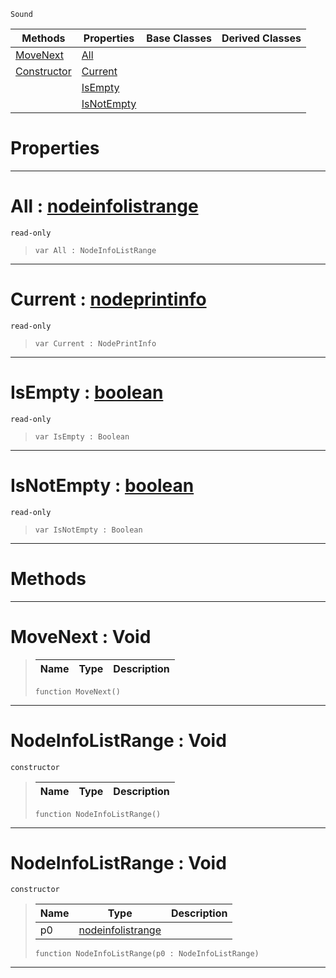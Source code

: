  `Sound`

|Methods|Properties|Base Classes|Derived Classes|
|---|---|---|---|
|[ MoveNext](https://github.com/zeroengineteam/ZeroDocs/blob/master/code_reference/class_reference/nodeinfolistrange.markdown#movenext-void)|[ All](https://github.com/zeroengineteam/ZeroDocs/blob/master/code_reference/class_reference/nodeinfolistrange.markdown#all-zero-engine-document)| | |
|[ Constructor](https://github.com/zeroengineteam/ZeroDocs/blob/master/code_reference/class_reference/nodeinfolistrange.markdown#nodeinfolistrange-void)|[ Current](https://github.com/zeroengineteam/ZeroDocs/blob/master/code_reference/class_reference/nodeinfolistrange.markdown#current-zero-engine-docu)| | |
| |[ IsEmpty](https://github.com/zeroengineteam/ZeroDocs/blob/master/code_reference/class_reference/nodeinfolistrange.markdown#isempty-zero-engine-docu)| | |
| |[ IsNotEmpty](https://github.com/zeroengineteam/ZeroDocs/blob/master/code_reference/class_reference/nodeinfolistrange.markdown#isnotempty-zero-engine-d)| | |


 #  Properties


---  
 #  All : [nodeinfolistrange](https://github.com/zeroengineteam/ZeroDocs/blob/master/code_reference/class_reference/nodeinfolistrange.markdown)

 `read-only`

> 
> ``` lang=cpp, name=Zilch
> var All : NodeInfoListRange


---  
 #  Current : [nodeprintinfo](https://github.com/zeroengineteam/ZeroDocs/blob/master/code_reference/class_reference/nodeprintinfo.markdown)

 `read-only`

> 
> ``` lang=cpp, name=Zilch
> var Current : NodePrintInfo


---  
 #  IsEmpty : [boolean](https://github.com/zeroengineteam/ZeroDocs/blob/master/code_reference/zilch_base_types/boolean.markdown)

 `read-only`

> 
> ``` lang=cpp, name=Zilch
> var IsEmpty : Boolean


---  
 #  IsNotEmpty : [boolean](https://github.com/zeroengineteam/ZeroDocs/blob/master/code_reference/zilch_base_types/boolean.markdown)

 `read-only`

> 
> ``` lang=cpp, name=Zilch
> var IsNotEmpty : Boolean


---  
 #  Methods


---  
 #  MoveNext : Void

> 
> |Name|Type|Description|
> |---|---|---|
> ``` lang=cpp, name=Zilch
> function MoveNext()
> ``` 


---  
 #  NodeInfoListRange : Void

 `constructor`

> 
> |Name|Type|Description|
> |---|---|---|
> ``` lang=cpp, name=Zilch
> function NodeInfoListRange()
> ``` 


---  
 #  NodeInfoListRange : Void

 `constructor`

> 
> |Name|Type|Description|
> |---|---|---|
> |p0|[nodeinfolistrange](https://github.com/zeroengineteam/ZeroDocs/blob/master/code_reference/class_reference/nodeinfolistrange.markdown)| |
> ``` lang=cpp, name=Zilch
> function NodeInfoListRange(p0 : NodeInfoListRange)
> ``` 


---  
 

 